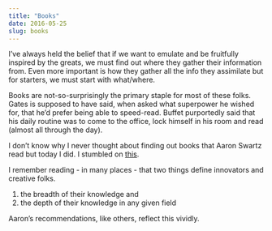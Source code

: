 ```yaml
---
title: "Books"
date: 2016-05-25
slug: books
---
```

I’ve always held the belief that if we want to emulate and be fruitfully inspired by the greats, we must find out where they gather their information from. Even more important is how they gather all the info they assimilate but for starters, we must start with what/where.

Books are not-so-surprisingly the primary staple for most of these folks. Gates is supposed to have said, when asked what superpower he wished for, that he’d prefer being able to speed-read. Buffet purportedly said that his daily routine was to come to the office, lock himself in his room and read (almost all through the day).

I don’t know why I never thought about finding out books that Aaron Swartz read but today I did. I stumbled on [this](http://www.aaronsw.com/weblog/books2006). 

I remember reading - in many places - that two things define innovators and creative folks.

1) the breadth of their knowledge and  
2) the depth of their knowledge in any given field

Aaron’s recommendations, like others, reflect this vividly.